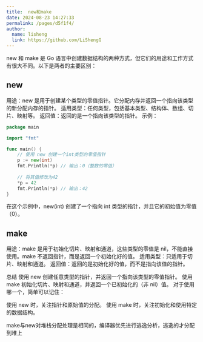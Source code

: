 ```yaml
---
title:  new和make
date: 2024-08-23 14:27:33
permalink: /pages/d5f1f4/
author: 
  name: lisheng
  link: https://github.com/LiShengG
---
```


new 和 make 是 Go 语言中创建数据结构的两种方式，但它们的用途和工作方式有很大不同。以下是两者的主要区别：

## new
用途：new 是用于创建某个类型的零值指针。它分配内存并返回一个指向该类型的新分配内存的指针。
适用类型：任何类型，包括基本类型、结构体、数组、切片、映射等。
返回值：返回的是一个指向该类型的指针。
示例：
```go
package main  

import "fmt"  

func main() {  
    // 使用 new 创建一个int类型的零值指针  
    p := new(int)  
    fmt.Println(*p) // 输出：0（整数的零值）  
    
    // 将其值修改为42  
    *p = 42  
    fmt.Println(*p) // 输出：42  
}  
```

在这个示例中，new(int) 创建了一个指向 int 类型的指针，并且它的初始值为零值（0）。

## make
用途：make 是用于初始化切片、映射和通道，这些类型的零值是 nil，不能直接使用。make 不返回指针，而是返回一个初始化好的值。
适用类型：只适用于切片、映射和通道。
返回值：返回的是初始化好的值，而不是指向该值的指针。


总结
使用 new 创建任意类型的指针，并返回一个指向该类型的零值指针。
使用 make 初始化切片、映射和通道，并返回一个已初始化的（非 nil）值。
对于使用哪一个，简单可以记住：

使用 new 时，关注指针和原始值的分配。
使用 make 时，关注初始化和使用特定的数据结构。


make与new对堆栈分配处理是相同的，编译器优先进行逃逸分析，逃逸的才分配到堆上